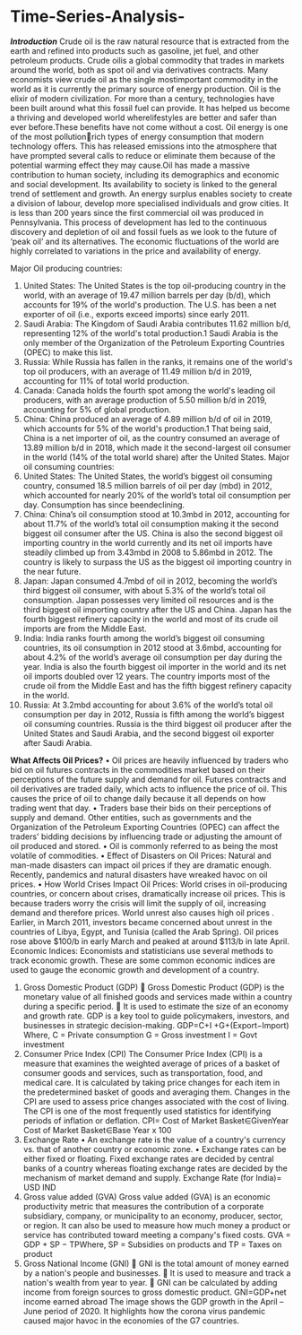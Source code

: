 # Time-Series-Analysis-
_**Introduction**_
Crude oil is the raw natural resource that is extracted from the earth and refined into products such as gasoline, jet fuel, and other petroleum products. Crude oilis a global commodity that trades in markets around the world, both as spot oil and via derivatives contracts. Many economists view crude oil as the single mostimportant commodity in the world as it is currently the primary source of energy production. Oil is the elixir of modern civilization. For more than a century, technologies have been built around what this fossil fuel can provide. It has helped us become a thriving and developed world wherelifestyles are better and safer than ever before.These benefits have not come without a cost. Oil energy is one of the most pollutionrich types of energy consumption that modern technology offers. This has released emissions into the atmosphere that have prompted several calls to reduce or eliminate them because of the potential warming effect they may cause.Oil has made a massive contribution to human society, including its demographics and economic and social development. Its availability to society is linked to the general trend of settlement and growth. An energy surplus enables society to create a division of labour, develop more specialised individuals and grow cities. It is less than 200 years since the first commercial oil was produced in Pennsylvania. This process of development has led to the continuous discovery and depletion of oil and fossil fuels as we look to the future of ‘peak oil’ and its alternatives. The economic fluctuations of the world are highly correlated to variations in the price and availability of energy.
 
Major Oil producing countries:
 1. United States: The United States is the top oil-producing country in the world, with an average of 19.47 million barrels per day (b/d), which accounts for 19% of                    the world's production. The U.S. has been a net exporter of oil (i.e., exports exceed imports) since early 2011.
2. Saudi Arabia: The Kingdom of Saudi Arabia contributes 11.62 million b/d, representing 12% of the world's total production.1 Saudi Arabia is the only member of 
                   the Organization of the Petroleum Exporting Countries (OPEC) to make this list. 
3. Russia: While Russia has fallen in the ranks, it remains one of the world's top oil producers, with an average of 11.49 million b/d in 2019, accounting for 11% of            total world production.
4. Canada: Canada holds the fourth spot among the world's leading oil producers, with an average production of 5.50 million b/d in 2019, accounting for 5% of global 
           production.
5. China: China produced an average of 4.89 million b/d of oil in 2019, which accounts for 5% of the world's production.1 That being said, China is a net importer of
          oil, as the country consumed an average of 13.89 million b/d in 2018, which made it the second-largest oil consumer in the world (14% of the total world               share) after the United States.
Major oil consuming countries:
1. United States: The United States, the world’s biggest oil consuming country, consumed 18.5 million barrels of oil per day (mbd) in 2012, which accounted for 
                  nearly 20% of the world’s total oil consumption per day. Consumption has since beendeclining.
2. China: China’s oil consumption stood at 10.3mbd in 2012, accounting for about 11.7% of the world’s total oil consumption making it the second biggest oil consumer 
          after the US. China is also the second biggest oil importing country in the world currently and its net oil imports have steadily climbed up from 3.43mbd in           2008 to 5.86mbd in 2012. The country is likely to surpass the US as the biggest oil importing country in the near future.
3. Japan: Japan consumed 4.7mbd of oil in 2012, becoming the world’s third biggest oil consumer, with about 5.3% of the world’s total oil consumption. Japan possesses 
          very limited oil resources and is the third biggest oil importing country after the US and China. Japan has the fourth biggest refinery capacity in the               world and most of its crude oil imports are from the Middle East.
4. India: India ranks fourth among the world’s biggest oil consuming countries, its oil consumption in 2012 stood at 3.6mbd, accounting for about 4.2% of the world’s           average oil consumption per day during the year. India is also the fourth biggest oil importer in the world and its net oil imports doubled over 12 years.             The country imports most of the crude oil from the Middle East and has the fifth biggest refinery capacity in the world.
5. Russia: At 3.2mbd accounting for about 3.6% of the world’s total oil consumption per day in 2012, Russia is fifth among the world’s biggest oil consuming
           countries. Russia is the third biggest oil producer after the United States and Saudi Arabia, and the second biggest oil exporter after Saudi Arabia. 
           
**What Affects Oil Prices?**
• Oil prices are heavily influenced by traders who bid on oil futures contracts in 
the commodities market based on their perceptions of the future supply and 
demand for oil. Futures contracts and oil derivatives are traded daily, which acts
to influence the price of oil. This causes the price of oil to change daily because
it all depends on how trading went that day. 
• Traders base their bids on their perceptions of supply and demand. Other 
entities, such as governments and the Organization of the Petroleum Exporting 
Countries (OPEC) can affect the traders' bidding decisions by influencing trade 
or adjusting the amount of oil produced and stored.
• Oil is commonly referred to as being the most volatile of commodities. 
• Effect of Disasters on Oil Prices:
Natural and man-made disasters can impact oil prices if they are dramatic 
enough. Recently, pandemics and natural disasters have wreaked havoc on oil 
prices.
• How World Crises Impact Oil Prices:
World crises in oil-producing countries, or concern about crises, dramatically 
increase oil prices. This is because traders worry the crisis will limit the supply 
of oil, increasing demand and therefore prices. 
World unrest also causes high oil prices . Earlier, in March 2011, investors 
became concerned about unrest in the countries of Libya, Egypt, and Tunisia 
(called the Arab Spring). Oil prices rose above $100/b in early March and 
peaked at around $113/b in late April.
 Economic Indices:
Economists and statisticians use several methods to track economic growth. These 
are some common economic indices are used to gauge the economic growth and 
development of a country.
1. Gross Domestic Product (GDP)
 Gross Domestic Product (GDP) is the monetary value of all finished goods and 
services made within a country during a specific period.
 It is used to estimate the size of an economy and growth rate.
GDP is a key tool to guide policymakers, investors, and businesses in strategic 
decision-making.
 GDP=C+I +G+(Export−Import)
 Where,
C = Private consumption
G = Gross investment
I = Govt investment
2. Consumer Price Index (CPI)
 The Consumer Price Index (CPI) is a measure that examines the weighted 
average of prices of a basket of consumer goods and services, such as 
transportation, food, and medical care.
 It is calculated by taking price changes for each item in the predetermined 
basket of goods and averaging them. 
Changes in the CPI are used to assess price changes associated with the cost 
of living. The CPI is one of the most frequently used statistics for identifying 
periods of inflation or deflation. 
CPI=
Cost of Market Basket∈GivenYear
Cost of Market Basket∈Base Year
x 100
 3. Exchange Rate
• An exchange rate is the value of a country's currency vs. that of another 
country or economic zone.
• Exchange rates can be either fixed or floating. Fixed exchange rates are 
decided by central banks of a country whereas floating exchange rates are 
decided by the mechanism of market demand and supply.
Exchange Rate (for India)=
USD
IND
4. Gross value added (GVA)
 Gross value added (GVA) is an economic productivity metric that measures the 
contribution of a corporate subsidiary, company, or municipality to an economy, 
producer, sector, or region.
 It can also be used to measure how much money a product or service has 
contributed toward meeting a company's fixed costs.
GVA = GDP + SP − TPWhere,
SP = Subsidies on products and TP = Taxes on product
5. Gross National Income (GNI)
 GNI is the total amount of money earned by a nation's people and businesses.
 It is used to measure and track a nation's wealth from year to year.
 GNI can be calculated by adding income from foreign sources to gross 
domestic product.
GNI=GDP+net income earned abroad
The image shows the GDP growth in the April – June period of 2020. It highlights how
the corona virus pandemic caused major havoc in the economies of the G7 countries.
